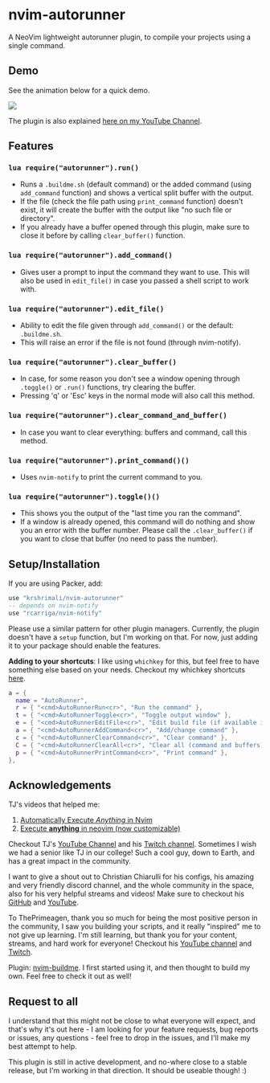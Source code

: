 # nvim-autorunner

A NeoVim lightweight autorunner plugin, to compile your projects using a single command.

## Demo

See the animation below for a quick demo.

<img src="readme/AutoRunner.gif"/>

The plugin is also explained [here on my YouTube Channel](https://youtu.be/1tR_mrQXhJg).

## Features

### `lua require("autorunner").run()`

- Runs a `.buildme.sh` (default command) or the added command (using `add_command` function) and shows a vertical split buffer with the output.
- If the file (check the file path using `print_command` function) doesn't exist, it will create the buffer with the output like "no such file or directory".
- If you already have a buffer opened through this plugin, make sure to close it before by calling `clear_buffer()` function.

### `lua require("autorunner").add_command()`

- Gives user a prompt to input the command they want to use. This will also be used in `edit_file()` in case you passed a shell script to work with.

### `lua require("autorunner").edit_file()`

- Ability to edit the file given through `add_command()` or the default: `.buildme.sh`.
- This will raise an error if the file is not found (through nvim-notify).

### `lua require("autorunner").clear_buffer()`

- In case, for some reason you don't see a window opening through `.toggle()` or `.run()` functions, try clearing the buffer.
- Pressing 'q' or 'Esc' keys in the normal mode will also call this method.

### `lua require("autorunner").clear_command_and_buffer()`

- In case you want to clear everything: buffers and command, call this method.

### `lua require("autorunner").print_command()()`

- Uses `nvim-notify` to print the current command to you.

### `lua require("autorunner").toggle()()`

- This shows you the output of the "last time you ran the command".
- If a window is already opened, this command will do nothing and show you an error with the buffer number. Please call the `.clear_buffer()` if you want to close that buffer (no need to pass the number).

## Setup/Installation

If you are using Packer, add:

```lua
use "krshrimali/nvim-autorunner"
-- depends on nvim-notify
use "rcarriga/nvim-notify"
```

Please use a similar pattern for other plugin managers. Currently, the plugin doesn't have a `setup` function, but I'm working on that. For now, just adding it to your package should enable the features.

**Adding to your shortcuts**: I like using `whichkey` for this, but feel free to have something else based on your needs. Checkout my whichkey shortcuts [here](https://github.com/krshrimali/nvim/blob/master/lua/user/whichkey.lua#L114).

```lua
a = {
  name = "AutoRunner",
  r = { "<cmd>AutoRunnerRun<cr>", "Run the command" },
  t = { "<cmd>AutoRunnerToggle<cr>", "Toggle output window" },
  e = { "<cmd>AutoRunnerEditFile<cr>", "Edit build file (if available in runtime directory)" },
  a = { "<cmd>AutoRunnerAddCommand<cr>", "Add/change command" },
  c = { "<cmd>AutoRunnerClearCommand<cr>", "Clear command" },
  C = { "<cmd>AutoRunnerClearAll<cr>", "Clear all (command and buffers)" },
  p = { "<cmd>AutoRunnerPrintCommand<cr>", "Print command" },
},
```

## Acknowledgements

TJ's videos that helped me: 

1. [Automatically Execute *Anything* in Nvim](https://www.youtube.com/watch?v=9gUatBHuXE0)
2. [Execute **anything** in neovim (now customizable)](https://www.youtube.com/watch?v=HlfjpstqXwE)

Checkout TJ's [YouTube Channel](https://www.youtube.com/c/TJDeVries) and his [Twitch channel](https://www.twitch.tv/teej_dv). Sometimes I wish we had a senior like TJ in our college! Such a cool guy, down to Earth, and has a great impact in the community.

I want to give a shout out to Christian Chiarulli for his configs, his amazing and very friendly discord channel, and the whole community in the space, also for his very helpful streams and videos! Make sure to checkout his [GitHub](https://github.com/ChristianChiarulli) and [YouTube](https://www.youtube.com/channel/UCS97tchJDq17Qms3cux8wcA).

To ThePrimeagen, thank you so much for being the most positive person in the community, I saw you building your scripts, and it really "inspired" me to not give up learning. I'm still learning, but thank you for your content, streams, and hard work for everyone! Checkout his [YouTube channel](https://www.youtube.com/c/ThePrimeagen) and [Twitch](https://www.twitch.tv/ThePrimeagen).

Plugin: [nvim-buildme](https://github.com/ojroques/nvim-buildme/). I first started using it, and then thought to build my own. Feel free to check it out as well!

## Request to all

I understand that this might not be close to what everyone will expect, and that's why it's out here - I am looking for your feature requests, bug reports or issues, any questions - feel free to drop in the issues, and I'll make my best attempt to help.

This plugin is still in active development, and no-where close to a stable release, but I'm working in that direction. It should be useable though! :)
